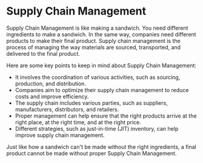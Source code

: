 # Supply Chain Management

Supply Chain Management is like making a sandwich. You need different ingredients to make a sandwich. In the same way, companies need different products to make their final product. Supply chain management is the process of managing the way materials are sourced, transported, and delivered to the final product. 

Here are some key points to keep in mind about Supply Chain Management: 

* It involves the coordination of various activities, such as sourcing, production, and distribution.
* Companies aim to optimize their supply chain management to reduce costs and improve efficiency.
* The supply chain includes various parties, such as suppliers, manufacturers, distributors, and retailers.
* Proper management can help ensure that the right products arrive at the right place, at the right time, and at the right price.
* Different strategies, such as just-in-time (JIT) inventory, can help improve supply chain management.

Just like how a sandwich can't be made without the right ingredients, a final product cannot be made without proper Supply Chain Management.
